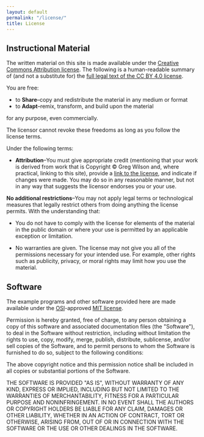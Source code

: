 ```yaml
---
layout: default
permalink: "/license/"
title: License
---
```

## Instructional Material

The written material on this site is made available under the
[Creative Commons Attribution license]({{site.data.links.cc_by_human}}).
The following is a human-readable summary of (and not a substitute
for) the [full legal text of the CC BY 4.0
license]({{site.data.links.cc_by_legal}}).

You are free:

*   to **Share**–copy and redistribute the material in any medium or format
*   to **Adapt**–remix, transform, and build upon the material

for any purpose, even commercially.

The licensor cannot revoke these freedoms as long as you follow the
license terms.

Under the following terms:

*   **Attribution**–You must give appropriate credit (mentioning that
    your work is derived from work that is Copyright © Greg Wilson
    and, where practical, linking to this site), provide a [link to
    the license]({{site.data.links.cc_by_human}}), and indicate if
    changes were made. You may do so in any reasonable manner, but not
    in any way that suggests the licensor endorses you or your use.

**No additional restrictions**–You may not apply legal terms or
technological measures that legally restrict others from doing
anything the license permits.  With the understanding that:

*   You do not have to comply with the license for elements of the
    material in the public domain or where your use is permitted by an
    applicable exception or limitation.

*   No warranties are given. The license may not give you all of the
    permissions necessary for your intended use. For example, other
    rights such as publicity, privacy, or moral rights may limit how
    you use the material.

## Software

The example programs and other software provided here are made
available under the [OSI]({{site.data.links.osi}})-approved [MIT
license]({{site.data.links.mit-license}}).

Permission is hereby granted, free of charge, to any person obtaining
a copy of this software and associated documentation files (the
"Software"), to deal in the Software without restriction, including
without limitation the rights to use, copy, modify, merge, publish,
distribute, sublicense, and/or sell copies of the Software, and to
permit persons to whom the Software is furnished to do so, subject to
the following conditions:

The above copyright notice and this permission notice shall be
included in all copies or substantial portions of the Software.

THE SOFTWARE IS PROVIDED "AS IS", WITHOUT WARRANTY OF ANY KIND,
EXPRESS OR IMPLIED, INCLUDING BUT NOT LIMITED TO THE WARRANTIES OF
MERCHANTABILITY, FITNESS FOR A PARTICULAR PURPOSE AND NONINFRINGEMENT.
IN NO EVENT SHALL THE AUTHORS OR COPYRIGHT HOLDERS BE LIABLE FOR ANY
CLAIM, DAMAGES OR OTHER LIABILITY, WHETHER IN AN ACTION OF CONTRACT,
TORT OR OTHERWISE, ARISING FROM, OUT OF OR IN CONNECTION WITH THE
SOFTWARE OR THE USE OR OTHER DEALINGS IN THE SOFTWARE.
